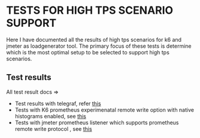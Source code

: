 # TESTS FOR HIGH TPS SCENARIO SUPPORT 

Here I have documented all the results of high tps scenarios for k6 and jmeter as loadgenerator tool. The primary focus of these tests is determine which is the most optimal setup to be selected to support high tps scenarios.

## Test results

All test result docs =>

- Test results with telegraf, refer [this](k6-tests/high-tps-test-with-telegraf.md)
- Tests with K6 prometheus experimenatal remote write option with native histograms enabled, see [this](k6-tests/prometheus-remote-write-tests.md)
- Tests with jmeter prometheus listener which supports prometheus remote write protocol , see [this](jmeter-tests/jmeter-prometheus-remote-write-tests.md)